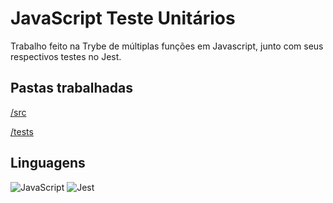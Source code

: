 # JavaScript Teste Unitários
Trabalho feito na Trybe de múltiplas funções em Javascript, junto com seus respectivos testes no Jest.

## Pastas trabalhadas
[/src](https://github.com/thiagopicorelli/project-js-unit-tests/tree/main/src)

[/tests](https://github.com/thiagopicorelli/project-js-unit-tests/tree/main/tests)

## Linguagens
![JavaScript](https://img.shields.io/badge/javascript-%23323330.svg?style=for-the-badge&logo=javascript&logoColor=%23F7DF1E)
![Jest](https://img.shields.io/badge/-jest-%23C21325?style=for-the-badge&logo=jest&logoColor=white)
